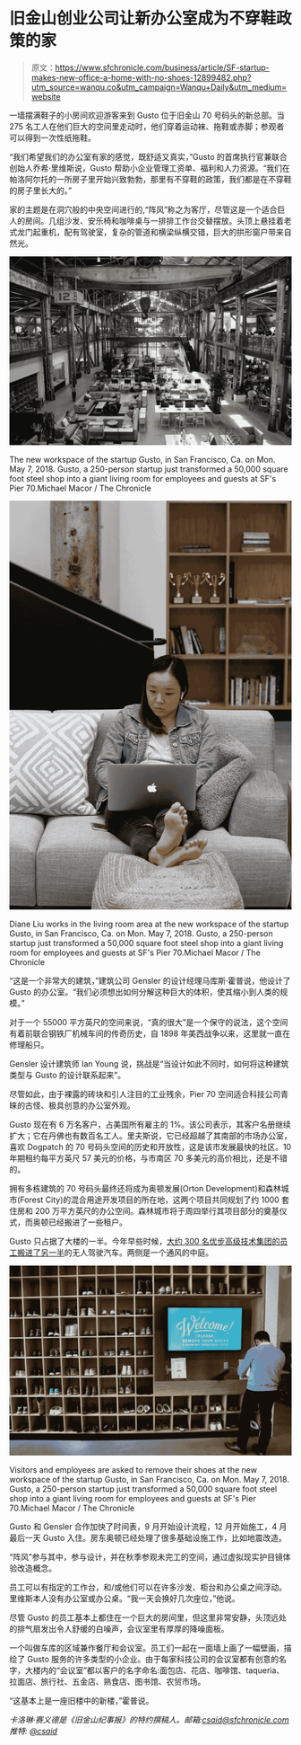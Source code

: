 # 旧金山创业公司让新办公室成为不穿鞋政策的家

> 原文：<https://www.sfchronicle.com/business/article/SF-startup-makes-new-office-a-home-with-no-shoes-12899482.php?utm_source=wanqu.co&utm_campaign=Wanqu+Daily&utm_medium=website>

一墙摆满鞋子的小房间欢迎游客来到 Gusto 位于旧金山 70 号码头的新总部。当 275 名工人在他们巨大的空间里走动时，他们穿着运动袜、拖鞋或赤脚；参观者可以得到一次性纸拖鞋。

“我们希望我们的办公室有家的感觉，既舒适又真实，”Gusto 的首席执行官兼联合创始人乔希·里维斯说，Gusto 帮助小企业管理工资单、福利和人力资源。“我们在帕洛阿尔托的一所房子里开始兴致勃勃，那里有不穿鞋的政策，我们都是在不穿鞋的房子里长大的。”

家的主题是在洞穴般的中央空间进行的,“阵风”称之为客厅，尽管这是一个适合巨人的房间。几组沙发、安乐椅和咖啡桌与一排排工作台交替摆放。头顶上悬挂着老式龙门起重机，配有驾驶室，复杂的管道和横梁纵横交错，巨大的拱形窗户带来自然光。

<picture class="image deferred threeTwo" data-width="2048" data-height="1366" data-progressive="true" data-component="picture"><source data-srcset="https://s.hdnux.com/photos/73/16/33/15525609/6/1200x0.jpg 1x, https://s.hdnux.com/photos/73/16/33/15525609/6/2400x0.jpg 2x" media="(min-width: 1292px)"><source data-srcset="https://s.hdnux.com/photos/73/16/33/15525609/6/1150x0.jpg 1x, https://s.hdnux.com/photos/73/16/33/15525609/6/2300x0.jpg 2x" media="(min-width: 1230px)"><source data-srcset="https://s.hdnux.com/photos/73/16/33/15525609/6/1100x0.jpg 1x, https://s.hdnux.com/photos/73/16/33/15525609/6/2200x0.jpg 2x" media="(min-width: 1168px)"><source data-srcset="https://s.hdnux.com/photos/73/16/33/15525609/6/1050x0.jpg 1x, https://s.hdnux.com/photos/73/16/33/15525609/6/2100x0.jpg 2x" media="(min-width: 1106px)"><source data-srcset="https://s.hdnux.com/photos/73/16/33/15525609/6/1000x0.jpg 1x, https://s.hdnux.com/photos/73/16/33/15525609/6/2000x0.jpg 2x" media="(min-width: 1044px)"><source data-srcset="https://s.hdnux.com/photos/73/16/33/15525609/6/950x0.jpg 1x, https://s.hdnux.com/photos/73/16/33/15525609/6/1900x0.jpg 2x" media="(min-width: 982px)"><source data-srcset="https://s.hdnux.com/photos/73/16/33/15525609/6/900x0.jpg 1x, https://s.hdnux.com/photos/73/16/33/15525609/6/1800x0.jpg 2x" media="(min-width: 920px)"><source data-srcset="https://s.hdnux.com/photos/73/16/33/15525609/6/850x0.jpg 1x, https://s.hdnux.com/photos/73/16/33/15525609/6/1700x0.jpg 2x" media="(min-width: 858px)"><source data-srcset="https://s.hdnux.com/photos/73/16/33/15525609/6/800x0.jpg 1x, https://s.hdnux.com/photos/73/16/33/15525609/6/1600x0.jpg 2x" media="(min-width: 796px)"><source data-srcset="https://s.hdnux.com/photos/73/16/33/15525609/6/750x0.jpg 1x, https://s.hdnux.com/photos/73/16/33/15525609/6/1500x0.jpg 2x" media="(min-width: 734px)"><source data-srcset="https://s.hdnux.com/photos/73/16/33/15525609/6/700x0.jpg 1x, https://s.hdnux.com/photos/73/16/33/15525609/6/1400x0.jpg 2x" media="(min-width: 672px)"><source data-srcset="https://s.hdnux.com/photos/73/16/33/15525609/6/650x0.jpg 1x, https://s.hdnux.com/photos/73/16/33/15525609/6/1300x0.jpg 2x" media="(min-width: 610px)"><source data-srcset="https://s.hdnux.com/photos/73/16/33/15525609/6/600x0.jpg 1x, https://s.hdnux.com/photos/73/16/33/15525609/6/1200x0.jpg 2x" media="(min-width: 548px)"><source data-srcset="https://s.hdnux.com/photos/73/16/33/15525609/6/550x0.jpg 1x, https://s.hdnux.com/photos/73/16/33/15525609/6/1100x0.jpg 2x" media="(min-width: 486px)"><source data-srcset="https://s.hdnux.com/photos/73/16/33/15525609/6/500x0.jpg 1x, https://s.hdnux.com/photos/73/16/33/15525609/6/1000x0.jpg 2x" media="(min-width: 424px)"><source data-srcset="https://s.hdnux.com/photos/73/16/33/15525609/6/450x0.jpg 1x, https://s.hdnux.com/photos/73/16/33/15525609/6/900x0.jpg 2x" media="(min-width: 362px)"><source data-srcset="https://s.hdnux.com/photos/73/16/33/15525609/6/400x0.jpg 1x, https://s.hdnux.com/photos/73/16/33/15525609/6/800x0.jpg 2x" media="(min-width: 300px)">![The new workspace of the startup Gusto, in San Francisco, Ca. on Mon. May 7, 2018\. Gusto, a 250-person startup just transformed a 50,000 square foot steel shop into a giant living room for employees and guests at SF's Pier 70.](img/d0922ffe25d6d5448ee5816a55d8e9ab.png)</picture>

The new workspace of the startup Gusto, in San Francisco, Ca. on Mon. May 7, 2018\. Gusto, a 250-person startup just transformed a 50,000 square foot steel shop into a giant living room for employees and guests at SF's Pier 70.Michael Macor / The Chronicle



<picture class="image deferred threeTwo portrait shadowBoxed" data-width="1420" data-height="2048" data-progressive="true" data-component="picture"><source data-srcset="https://s.hdnux.com/photos/73/16/33/15525607/6/1200x0.jpg" media="(min-width: 1292px)"><source data-srcset="https://s.hdnux.com/photos/73/16/33/15525607/6/1150x0.jpg" media="(min-width: 1230px)"><source data-srcset="https://s.hdnux.com/photos/73/16/33/15525607/6/1100x0.jpg" media="(min-width: 1168px)"><source data-srcset="https://s.hdnux.com/photos/73/16/33/15525607/6/1050x0.jpg" media="(min-width: 1106px)"><source data-srcset="https://s.hdnux.com/photos/73/16/33/15525607/6/1000x0.jpg" media="(min-width: 1044px)"><source data-srcset="https://s.hdnux.com/photos/73/16/33/15525607/6/950x0.jpg" media="(min-width: 982px)"><source data-srcset="https://s.hdnux.com/photos/73/16/33/15525607/6/900x0.jpg" media="(min-width: 920px)"><source data-srcset="https://s.hdnux.com/photos/73/16/33/15525607/6/850x0.jpg" media="(min-width: 858px)"><source data-srcset="https://s.hdnux.com/photos/73/16/33/15525607/6/800x0.jpg 1x, https://s.hdnux.com/photos/73/16/33/15525607/6/1600x0.jpg 2x" media="(min-width: 796px)"><source data-srcset="https://s.hdnux.com/photos/73/16/33/15525607/6/750x0.jpg 1x, https://s.hdnux.com/photos/73/16/33/15525607/6/1500x0.jpg 2x" media="(min-width: 734px)"><source data-srcset="https://s.hdnux.com/photos/73/16/33/15525607/6/700x0.jpg 1x, https://s.hdnux.com/photos/73/16/33/15525607/6/1400x0.jpg 2x" media="(min-width: 672px)"><source data-srcset="https://s.hdnux.com/photos/73/16/33/15525607/6/650x0.jpg 1x, https://s.hdnux.com/photos/73/16/33/15525607/6/1300x0.jpg 2x" media="(min-width: 610px)"><source data-srcset="https://s.hdnux.com/photos/73/16/33/15525607/6/600x0.jpg 1x, https://s.hdnux.com/photos/73/16/33/15525607/6/1200x0.jpg 2x" media="(min-width: 548px)"><source data-srcset="https://s.hdnux.com/photos/73/16/33/15525607/6/550x0.jpg 1x, https://s.hdnux.com/photos/73/16/33/15525607/6/1100x0.jpg 2x" media="(min-width: 486px)"><source data-srcset="https://s.hdnux.com/photos/73/16/33/15525607/6/500x0.jpg 1x, https://s.hdnux.com/photos/73/16/33/15525607/6/1000x0.jpg 2x" media="(min-width: 424px)"><source data-srcset="https://s.hdnux.com/photos/73/16/33/15525607/6/450x0.jpg 1x, https://s.hdnux.com/photos/73/16/33/15525607/6/900x0.jpg 2x" media="(min-width: 362px)"><source data-srcset="https://s.hdnux.com/photos/73/16/33/15525607/6/400x0.jpg 1x, https://s.hdnux.com/photos/73/16/33/15525607/6/800x0.jpg 2x" media="(min-width: 300px)">![Diane Liu works in the living room area at the new workspace of the startup Gusto, in San Francisco, Ca. on Mon. May 7, 2018\. Gusto, a 250-person startup just transformed a 50,000 square foot steel shop into a giant living room for employees and guests at SF's Pier 70.](img/599c635834bb08860f1dd6d5a4f17e7f.png)</picture>

Diane Liu works in the living room area at the new workspace of the startup Gusto, in San Francisco, Ca. on Mon. May 7, 2018\. Gusto, a 250-person startup just transformed a 50,000 square foot steel shop into a giant living room for employees and guests at SF's Pier 70.Michael Macor / The Chronicle



“这是一个非常大的建筑，”建筑公司 Gensler 的设计经理马库斯·霍普说，他设计了 Gusto 的办公室。“我们必须想出如何分解这种巨大的体积，使其缩小到人类的规模。”

对于一个 55000 平方英尺的空间来说，“真的很大”是一个保守的说法，这个空间有着前联合钢铁厂机械车间的传奇历史，自 1898 年美西战争以来，这里就一直在修理船只。

Gensler 设计建筑师 Ian Young 说，挑战是“当设计如此不同时，如何将这种建筑类型与 Gusto 的设计联系起来”。

尽管如此，由于裸露的砖块和引人注目的工业残余，Pier 70 空间适合科技公司青睐的古怪、极具创意的办公室外观。

Gusto 现在有 6 万名客户，占美国所有雇主的 1%。该公司表示，其客户名册继续扩大；它在丹佛也有数百名工人。里夫斯说，它已经超越了其南部的市场办公室，喜欢 Dogpatch 的 70 号码头空间的历史和开放性，这是该市发展最快的社区。10 年期租约每平方英尺 57 美元的价格，与市南区 70 多美元的高价相比，还是不错的。

拥有多栋建筑的 70 号码头最终还将成为奥顿发展(Orton Development)和森林城市(Forest City)的混合用途开发项目的所在地，这两个项目共同规划了约 1000 套住房和 200 万平方英尺的办公空间。森林城市将于周四举行其项目部分的奠基仪式，而奥顿已经搬进了一些租户。

Gusto 只占据了大楼的一半。今年早些时候，[大约 300 名优步高级技术集团的员工搬进了另一半](https://www.sfchronicle.com/business/article/Uber-starts-robot-taxi-service-in-San-Francisco-12732912.php)的无人驾驶汽车。两侧是一个通风的中庭。

<picture class="image deferred threeTwo" data-width="2048" data-height="1376" data-progressive="true" data-component="picture"><source data-srcset="https://s.hdnux.com/photos/73/16/33/15525621/6/1200x0.jpg 1x, https://s.hdnux.com/photos/73/16/33/15525621/6/2400x0.jpg 2x" media="(min-width: 1292px)"><source data-srcset="https://s.hdnux.com/photos/73/16/33/15525621/6/1150x0.jpg 1x, https://s.hdnux.com/photos/73/16/33/15525621/6/2300x0.jpg 2x" media="(min-width: 1230px)"><source data-srcset="https://s.hdnux.com/photos/73/16/33/15525621/6/1100x0.jpg 1x, https://s.hdnux.com/photos/73/16/33/15525621/6/2200x0.jpg 2x" media="(min-width: 1168px)"><source data-srcset="https://s.hdnux.com/photos/73/16/33/15525621/6/1050x0.jpg 1x, https://s.hdnux.com/photos/73/16/33/15525621/6/2100x0.jpg 2x" media="(min-width: 1106px)"><source data-srcset="https://s.hdnux.com/photos/73/16/33/15525621/6/1000x0.jpg 1x, https://s.hdnux.com/photos/73/16/33/15525621/6/2000x0.jpg 2x" media="(min-width: 1044px)"><source data-srcset="https://s.hdnux.com/photos/73/16/33/15525621/6/950x0.jpg 1x, https://s.hdnux.com/photos/73/16/33/15525621/6/1900x0.jpg 2x" media="(min-width: 982px)"><source data-srcset="https://s.hdnux.com/photos/73/16/33/15525621/6/900x0.jpg 1x, https://s.hdnux.com/photos/73/16/33/15525621/6/1800x0.jpg 2x" media="(min-width: 920px)"><source data-srcset="https://s.hdnux.com/photos/73/16/33/15525621/6/850x0.jpg 1x, https://s.hdnux.com/photos/73/16/33/15525621/6/1700x0.jpg 2x" media="(min-width: 858px)"><source data-srcset="https://s.hdnux.com/photos/73/16/33/15525621/6/800x0.jpg 1x, https://s.hdnux.com/photos/73/16/33/15525621/6/1600x0.jpg 2x" media="(min-width: 796px)"><source data-srcset="https://s.hdnux.com/photos/73/16/33/15525621/6/750x0.jpg 1x, https://s.hdnux.com/photos/73/16/33/15525621/6/1500x0.jpg 2x" media="(min-width: 734px)"><source data-srcset="https://s.hdnux.com/photos/73/16/33/15525621/6/700x0.jpg 1x, https://s.hdnux.com/photos/73/16/33/15525621/6/1400x0.jpg 2x" media="(min-width: 672px)"><source data-srcset="https://s.hdnux.com/photos/73/16/33/15525621/6/650x0.jpg 1x, https://s.hdnux.com/photos/73/16/33/15525621/6/1300x0.jpg 2x" media="(min-width: 610px)"><source data-srcset="https://s.hdnux.com/photos/73/16/33/15525621/6/600x0.jpg 1x, https://s.hdnux.com/photos/73/16/33/15525621/6/1200x0.jpg 2x" media="(min-width: 548px)"><source data-srcset="https://s.hdnux.com/photos/73/16/33/15525621/6/550x0.jpg 1x, https://s.hdnux.com/photos/73/16/33/15525621/6/1100x0.jpg 2x" media="(min-width: 486px)"><source data-srcset="https://s.hdnux.com/photos/73/16/33/15525621/6/500x0.jpg 1x, https://s.hdnux.com/photos/73/16/33/15525621/6/1000x0.jpg 2x" media="(min-width: 424px)"><source data-srcset="https://s.hdnux.com/photos/73/16/33/15525621/6/450x0.jpg 1x, https://s.hdnux.com/photos/73/16/33/15525621/6/900x0.jpg 2x" media="(min-width: 362px)"><source data-srcset="https://s.hdnux.com/photos/73/16/33/15525621/6/400x0.jpg 1x, https://s.hdnux.com/photos/73/16/33/15525621/6/800x0.jpg 2x" media="(min-width: 300px)">![Visitors and employees are asked to remove their shoes at the new workspace of the startup Gusto, in San Francisco, Ca. on Mon. May 7, 2018\. Gusto, a 250-person startup just transformed a 50,000 square foot steel shop into a giant living room for employees and guests at SF's Pier 70.](img/0a0176e4ffc27398252875c58415763c.png)</picture>

Visitors and employees are asked to remove their shoes at the new workspace of the startup Gusto, in San Francisco, Ca. on Mon. May 7, 2018\. Gusto, a 250-person startup just transformed a 50,000 square foot steel shop into a giant living room for employees and guests at SF's Pier 70.Michael Macor / The Chronicle



Gusto 和 Gensler 合作加快了时间表，9 月开始设计流程，12 月开始施工，4 月最后一天 Gusto 入住。房东奥顿已经处理了很多基础设施工作，比如地震改造。

“阵风”参与其中，参与设计，并在秋季参观未完工的空间，通过虚拟现实护目镜体验改造概念。

员工可以有指定的工作台，和/或他们可以在许多沙发、柜台和办公桌之间浮动。里维斯本人没有办公室或办公桌。“我一天会换好几次座位，”他说。

尽管 Gusto 的员工基本上都住在一个巨大的房间里，但这里非常安静，头顶远处的排气扇发出令人舒缓的白噪声，会议室里有厚厚的降噪面板。

一个叫做车库的区域兼作餐厅和会议室。员工们一起在一面墙上画了一幅壁画，描绘了 Gusto 服务的许多类型的小企业。由于每家科技公司的会议室都有创意的名字，大楼内的“会议室”都以客户的名字命名:面包店、花店、咖啡馆、taqueria、拉面店、旅行社、五金店、熟食店、图书馆、农贸市场。

“这基本上是一座旧楼中的新楼，”霍普说。

 *卡洛琳·赛义德是《旧金山纪事报》的特约撰稿人。邮箱:[csaid@sfchronicle.com](mailto:csaid@sfchronicle.com)推特: [@csaid](http://twitter.com/csaid)*